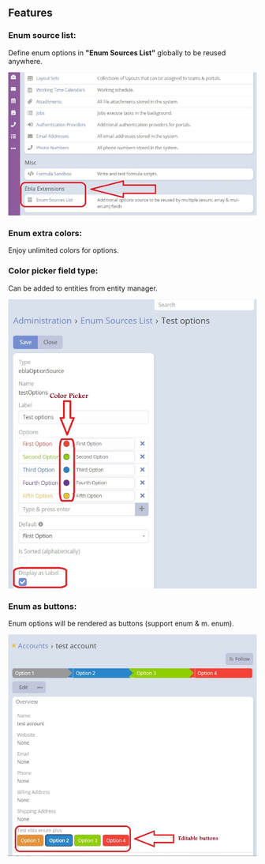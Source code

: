 ## Features

### Enum source list:

Define enum options in **"Enum Sources List"** globally to be reused anywhere.

![Administration](../../images/extensions/ebla-enum-plus/administration.jpg)

### Enum extra colors:

Enjoy unlimited colors for options.

### Color picker field type:

Can be added to entities from entity manager.

![Color Picker](../../images/extensions/ebla-enum-plus/enum-source-settings.jpg ':size=600')

### Enum as buttons:

Enum options will be rendered as buttons (support enum & m. enum).

![Enum as Buttons](../../images/extensions/ebla-enum-plus/show-as-button.jpg ':size=600')